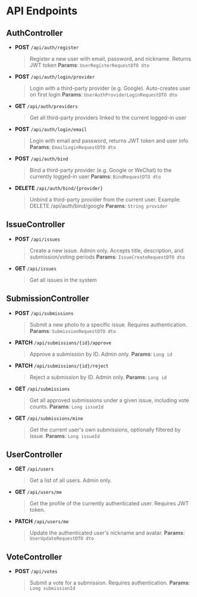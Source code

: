 # API Endpoints

## AuthController

- **POST** `/api/auth/register`
  > Register a new user with email, password, and nickname. Returns JWT token
  > **Params**: `UserRegisterRequestDTO dto`
- **POST** `/api/auth/login/provider`
  > Login with a third-party provider (e.g. Google). Auto-creates user on first login
  > **Params**: `UserAuthProviderLoginRequestDTO dto`
- **GET** `/api/auth/providers`
  > Get all third-party providers linked to the current logged-in user
- **POST** `/api/auth/login/email`
  > Login with email and password, returns JWT token and user info
  > **Params**: `EmailLoginRequestDTO dto`
- **POST** `/api/auth/bind`
  > Bind a third-party provider (e.g. Google or WeChat) to the currently logged-in user
  > **Params**: `BindRequestDTO dto`
- **DELETE** `/api/auth/bind/{provider}`
  > Unbind a third-party provider from the current user. Example: DELETE /api/auth/bind/google
  > **Params**: `String provider`

## IssueController

- **POST** `/api/issues`
  > Create a new issue. Admin only. Accepts title, description, and submission/voting periods
  > **Params**: `IssueCreateRequestDTO dto`
- **GET** `/api/issues`
  > Get all issues in the system

## SubmissionController

- **POST** `/api/submissions`
  > Submit a new photo to a specific issue. Requires authentication.
  > **Params**: `SubmissionRequestDTO dto`
- **PATCH** `/api/submissions/{id}/approve`
  > Approve a submission by ID. Admin only.
  > **Params**: `Long id`
- **PATCH** `/api/submissions/{id}/reject`
  > Reject a submission by ID. Admin only.
  > **Params**: `Long id`
- **GET** `/api/submissions`
  > Get all approved submissions under a given issue, including vote counts.
  > **Params**: `Long issueId`
- **GET** `/api/submissions/mine`
  > Get the current user's own submissions, optionally filtered by issue.
  > **Params**: `Long issueId`

## UserController

- **GET** `/api/users`
  > Get a list of all users. Admin only.
- **GET** `/api/users/me`
  > Get the profile of the currently authenticated user. Requires JWT token.
- **PATCH** `/api/users/me`
  > Update the authenticated user's nickname and avatar.
  > **Params**: `UserUpdateRequestDTO dto`

## VoteController

- **POST** `/api/votes`
  > Submit a vote for a submission. Requires authentication.
  > **Params**: `Long submissionId`

